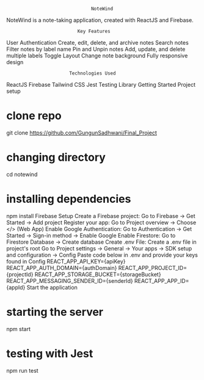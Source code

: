                                    NoteWind
NoteWind is a note-taking application, created with ReactJS and Firebase.

                              Key Features
User Authentication
Create, edit, delete, and archive notes
Search notes
Filter notes by label name
Pin and Unpin notes
Add, update, and delete multiple labels
Toggle Layout
Change note background
Fully responsive design

                           Technologies Used
ReactJS
Firebase
Tailwind CSS
Jest
Testing Library
Getting Started
Project setup

# clone repo
git clone https://github.com/GungunSadhwani/Final_Project

# changing directory
cd notewind

# installing dependencies
npm install
Firebase Setup
Create a Firebase project:
Go to Firebase → Get Started → Add project
Register your app:
Go to Project overview → Choose </> (Web App)
Enable Google Authentication:
Go to Authentication → Get Started → Sign-in method → Enable Google
Enable Firestore:
Go to Firestore Database → Create database
Create .env File:
Create a .env file in project's root
Go to Project settings → General → Your apps → SDK setup and configuration → Config
Paste code below in .env and provide your keys found in Config
REACT_APP_API_KEY={apiKey}
REACT_APP_AUTH_DOMAIN={authDomain}
REACT_APP_PROJECT_ID={projectId}
REACT_APP_STORAGE_BUCKET={storageBucket}
REACT_APP_MESSAGING_SENDER_ID={senderId}
REACT_APP_APP_ID={appId}
Start the application

# starting the server
npm start

# testing with Jest
npm run test
